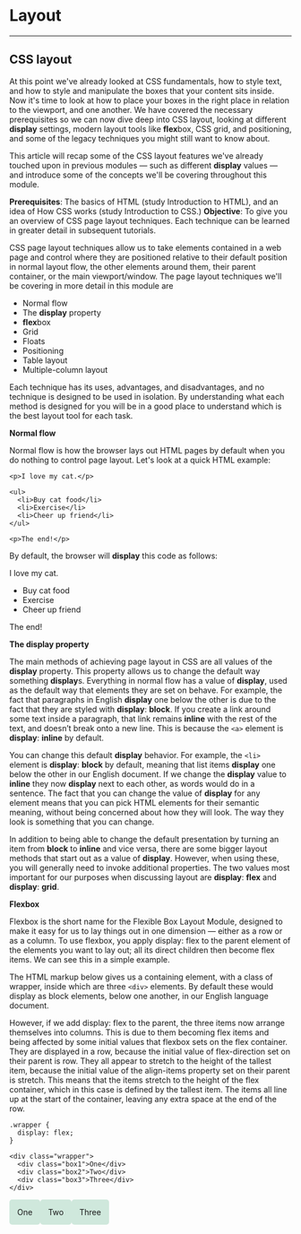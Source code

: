 # Layout

------------

## CSS layout

At this point we've already looked at CSS fundamentals, how to style text, and how to style and manipulate the boxes that your content sits inside. Now it's time to look at how to place your boxes in the right place in relation to the viewport, and one another. We have covered the necessary prerequisites so we can now dive deep into CSS layout, looking at different **display** settings, modern layout tools like **flex**box, CSS grid, and positioning, and some of the legacy techniques you might still want to know about.


This article will recap some of the CSS layout features we've already touched upon in previous modules — such as different ****display**** values — and introduce some of the concepts we'll be covering throughout this module.

**Prerequisites**: The basics of HTML (study Introduction to HTML), and an idea of How CSS works (study Introduction to CSS.)
**Objective**: To give you an overview of CSS page layout techniques. Each technique can be learned in greater detail in subsequent tutorials.

CSS page layout techniques allow us to take elements contained in a web page and control where they are positioned relative to their default position in normal layout flow, the other elements around them, their parent container, or the main viewport/window.  The page layout techniques we'll be covering in more detail in this module are

* Normal flow
* The **display** property
* **flex**box
* Grid
* Floats
* Positioning
* Table layout
* Multiple-column layout

Each technique has its uses, advantages, and disadvantages, and no technique is designed to be used in isolation. By understanding what each method is designed for you will be in a good place to understand which is the best layout tool for each task.

**Normal flow**

Normal flow is how the browser lays out HTML pages by default when you do nothing to control page layout. Let's look at a quick HTML example:

```
<p>I love my cat.</p>

<ul>
  <li>Buy cat food</li>
  <li>Exercise</li>
  <li>Cheer up friend</li>
</ul>

<p>The end!</p>
```

By default, the browser will **display** this code as follows:

<p>I love my cat.</p>
<ul>
  <li>Buy cat food</li>
  <li>Exercise</li>
  <li>Cheer up friend</li>
</ul>
<p>The end!</p>

**The **display** property**

The main methods of achieving page layout in CSS are all values of the **display** property. This property allows us to change the default way something **display**s. Everything in normal flow has a value of **display**, used as the default way that elements they are set on behave. For example, the fact that paragraphs in English **display** one below the other is due to the fact that they are styled with **display**: **block**. If you create a link around some text inside a paragraph, that link remains **inline** with the rest of the text, and doesn’t break onto a new line. This is because the ``<a>`` element is **display**: **inline** by default.

You can change this default **display** behavior. For example, the ``<li>`` element is **display**: **block** by default, meaning that list items **display** one below the other in our English document. If we change the **display** value to **inline** they now **display** next to each other, as words would do in a sentence. The fact that you can change the value of **display** for any element means that you can pick HTML elements for their semantic meaning, without being concerned about how they will look. The way they look is something that you can change.

In addition to being able to change the default presentation by turning an item from **block** to **inline** and vice versa, there are some bigger layout methods that start out as a value of **display**. However, when using these, you will generally need to invoke additional properties. The two values most important for our purposes when discussing layout are **display**: **flex** and **display**: **grid**.


**Flexbox**

Flexbox is the short name for the Flexible Box Layout Module, designed to make it easy for us to lay things out in one dimension — either as a row or as a column. To use flexbox, you apply display: flex to the parent element of the elements you want to lay out; all its direct children then become flex items. We can see this in a simple example.

The HTML markup below gives us a containing element, with a class of wrapper, inside which are three ``<div>`` elements. By default these would display as block elements, below one another, in our English language document.

However, if we add display: flex to the parent, the three items now arrange themselves into columns. This is due to them becoming flex items and being affected by some initial values that flexbox sets on the flex container. They are displayed in a row, because the initial value of flex-direction set on their parent is row. They all appear to stretch to the height of the tallest item, because the initial value of the align-items property set on their parent is stretch. This means that the items stretch to the height of the flex container, which in this case is defined by the tallest item. The items all line up at the start of the container, leaving any extra space at the end of the row.
```
.wrapper {
  display: flex;
}
```

```
<div class="wrapper">
  <div class="box1">One</div>
  <div class="box2">Two</div>
  <div class="box3">Three</div>
</div>
```

<div class="wrapper" style="display: flex;">
  <div class="box1" style="border-radius: 5px; background-color: rgb(207,232,220); padding: 1em; ">One</div>
  <div class="box2" style="border-radius: 5px; background-color: rgb(207,232,220); padding: 1em; ">Two</div>
  <div class="box3" style="border-radius: 5px; background-color: rgb(207,232,220); padding: 1em; ">Three</div>
</div>



